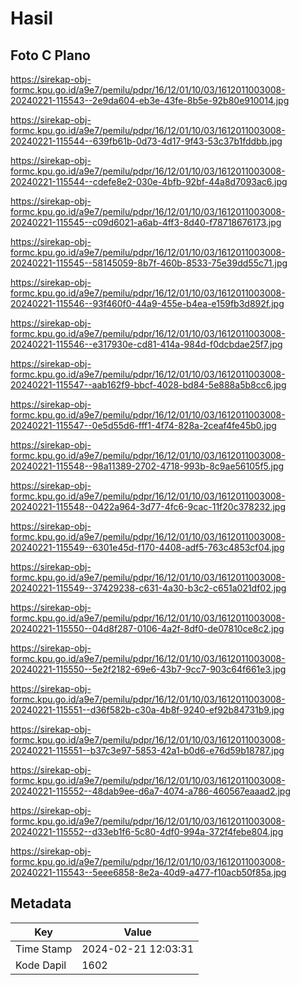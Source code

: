 # Hasil

## Foto C Plano

https://sirekap-obj-formc.kpu.go.id/a9e7/pemilu/pdpr/16/12/01/10/03/1612011003008-20240221-115543--2e9da604-eb3e-43fe-8b5e-92b80e910014.jpg

https://sirekap-obj-formc.kpu.go.id/a9e7/pemilu/pdpr/16/12/01/10/03/1612011003008-20240221-115544--639fb61b-0d73-4d17-9f43-53c37b1fddbb.jpg

https://sirekap-obj-formc.kpu.go.id/a9e7/pemilu/pdpr/16/12/01/10/03/1612011003008-20240221-115544--cdefe8e2-030e-4bfb-92bf-44a8d7093ac6.jpg

https://sirekap-obj-formc.kpu.go.id/a9e7/pemilu/pdpr/16/12/01/10/03/1612011003008-20240221-115545--c09d6021-a6ab-4ff3-8d40-f78718676173.jpg

https://sirekap-obj-formc.kpu.go.id/a9e7/pemilu/pdpr/16/12/01/10/03/1612011003008-20240221-115545--58145059-8b7f-460b-8533-75e39dd55c71.jpg

https://sirekap-obj-formc.kpu.go.id/a9e7/pemilu/pdpr/16/12/01/10/03/1612011003008-20240221-115546--93f460f0-44a9-455e-b4ea-e159fb3d892f.jpg

https://sirekap-obj-formc.kpu.go.id/a9e7/pemilu/pdpr/16/12/01/10/03/1612011003008-20240221-115546--e317930e-cd81-414a-984d-f0dcbdae25f7.jpg

https://sirekap-obj-formc.kpu.go.id/a9e7/pemilu/pdpr/16/12/01/10/03/1612011003008-20240221-115547--aab162f9-bbcf-4028-bd84-5e888a5b8cc6.jpg

https://sirekap-obj-formc.kpu.go.id/a9e7/pemilu/pdpr/16/12/01/10/03/1612011003008-20240221-115547--0e5d55d6-fff1-4f74-828a-2ceaf4fe45b0.jpg

https://sirekap-obj-formc.kpu.go.id/a9e7/pemilu/pdpr/16/12/01/10/03/1612011003008-20240221-115548--98a11389-2702-4718-993b-8c9ae56105f5.jpg

https://sirekap-obj-formc.kpu.go.id/a9e7/pemilu/pdpr/16/12/01/10/03/1612011003008-20240221-115548--0422a964-3d77-4fc6-9cac-11f20c378232.jpg

https://sirekap-obj-formc.kpu.go.id/a9e7/pemilu/pdpr/16/12/01/10/03/1612011003008-20240221-115549--6301e45d-f170-4408-adf5-763c4853cf04.jpg

https://sirekap-obj-formc.kpu.go.id/a9e7/pemilu/pdpr/16/12/01/10/03/1612011003008-20240221-115549--37429238-c631-4a30-b3c2-c651a021df02.jpg

https://sirekap-obj-formc.kpu.go.id/a9e7/pemilu/pdpr/16/12/01/10/03/1612011003008-20240221-115550--04d8f287-0106-4a2f-8df0-de07810ce8c2.jpg

https://sirekap-obj-formc.kpu.go.id/a9e7/pemilu/pdpr/16/12/01/10/03/1612011003008-20240221-115550--5e2f2182-69e6-43b7-9cc7-903c64f661e3.jpg

https://sirekap-obj-formc.kpu.go.id/a9e7/pemilu/pdpr/16/12/01/10/03/1612011003008-20240221-115551--d36f582b-c30a-4b8f-9240-ef92b84731b9.jpg

https://sirekap-obj-formc.kpu.go.id/a9e7/pemilu/pdpr/16/12/01/10/03/1612011003008-20240221-115551--b37c3e97-5853-42a1-b0d6-e76d59b18787.jpg

https://sirekap-obj-formc.kpu.go.id/a9e7/pemilu/pdpr/16/12/01/10/03/1612011003008-20240221-115552--48dab9ee-d6a7-4074-a786-460567eaaad2.jpg

https://sirekap-obj-formc.kpu.go.id/a9e7/pemilu/pdpr/16/12/01/10/03/1612011003008-20240221-115552--d33eb1f6-5c80-4df0-994a-372f4febe804.jpg

https://sirekap-obj-formc.kpu.go.id/a9e7/pemilu/pdpr/16/12/01/10/03/1612011003008-20240221-115543--5eee6858-8e2a-40d9-a477-f10acb50f85a.jpg


## Metadata

| Key        | Value               |
| ---------- | ------------------- |
| Time Stamp | 2024-02-21 12:03:31 |
| Kode Dapil | 1602                |



